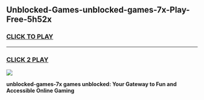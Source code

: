 
## Unblocked-Games-unblocked-games-7x-Play-Free-5h52x
<h3>
<a href="https://premium76.site?title=unblocked-games-7x&ref=23A">CLICK TO PLAY</a></h3>
<hr>

<h3>
<a href="https://premium76.site?title=unblocked-games-7x&ref=23A">CLICK 2 PLAY</a>
  
</h3>

<a href="https://premium76.site?title=unblocked-games-7x&ref=23A"><img src="https://clearcache.store/games.png"></a>


**unblocked-games-7x games unblocked: Your Gateway to Fun and Accessible Online Gaming**
